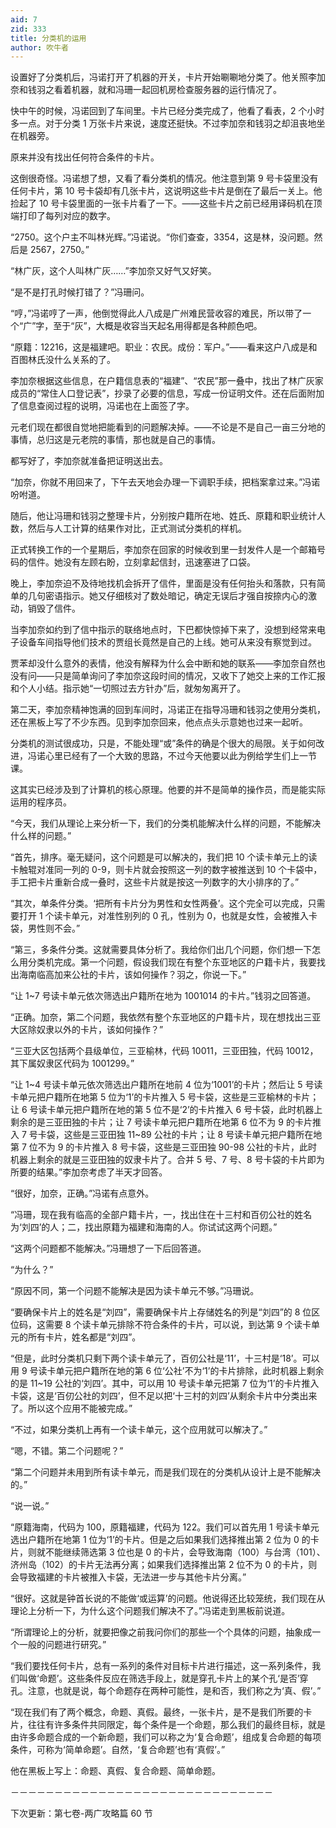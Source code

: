 ```yaml
---
aid: 7
zid: 333
title: 分类机的运用
author: 吹牛者
---
```


设置好了分类机后，冯诺打开了机器的开关，卡片开始唰唰地分类了。他关照李加奈和钱羽之看着机器，就和冯珊一起回机房检查服务器的运行情况了。

快中午的时候，冯诺回到了车间里。卡片已经分类完成了，他看了看表，2 个小时多一点。对于分类 1 万张卡片来说，速度还挺快。不过李加奈和钱羽之却沮丧地坐在机器旁。

原来并没有找出任何符合条件的卡片。

这倒很奇怪。冯诺想了想，又看了看分类机的情况。他注意到第 9 号卡袋里没有任何卡片，第 10 号卡袋却有几张卡片，这说明这些卡片是倒在了最后一关上。他捡起了 10 号卡袋里面的一张卡片看了一下。——这些卡片之前已经用译码机在顶端打印了每列对应的数字。

“2750。这个户主不叫林光辉。”冯诺说。“你们查查，3354，这是林，没问题。然后是 2567，2750。”

“林广灰，这个人叫林广灰……”李加奈又好气又好笑。

“是不是打孔时候打错了？”冯珊问。

“哼，”冯诺哼了一声，他倒觉得此人八成是广州难民营收容的难民，所以带了一个“广”字，至于“灰”，大概是收容当天起名用得都是各种颜色吧。

“原籍：12216，这是福建吧。职业：农民。成份：军户。”——看来这户八成是和百图林氏没什么关系的了。

李加奈根据这些信息，在户籍信息表的“福建”、“农民”那一叠中，找出了林广灰家成员的“常住人口登记表”，抄录了必要的信息，写成一份证明文件。还在后面附加了信息查阅过程的说明，冯诺也在上面签了字。

元老们现在都很自觉地把能看到的问题解决掉。——不论是不是自己一亩三分地的事情，总归这是元老院的事情，那也就是自己的事情。

都写好了，李加奈就准备把证明送出去。

“加奈，你就不用回来了，下午去天地会办理一下调职手续，把档案拿过来。”冯诺吩咐道。

随后，他让冯珊和钱羽之整理卡片，分别按户籍所在地、姓氏、原籍和职业统计人数，然后与人工计算的结果作对比，正式测试分类机的样机。

正式转换工作的一个星期后，李加奈在回家的时候收到里一封发件人是一个邮箱号码的信件。她没有左顾右盼，立刻拿起信封，迅速塞进了口袋。

晚上，李加奈迫不及待地找机会拆开了信件，里面是没有任何抬头和落款，只有简单的几句密语指示。她又仔细核对了数处暗记，确定无误后才强自按捺内心的激动，销毁了信件。

当李加奈如约到了信中指示的联络地点时，下巴都快惊掉下来了，没想到经常来电子设备车间指导他们技术的贾组长竟然是自己的上线。她可从来没有察觉到过。

贾苯却没什么意外的表情，他没有解释为什么会中断和她的联系――李加奈自然也没有问――只是简单询问了李加奈这段时间的情况，又收下了她交上来的工作汇报和个人小结。指示她“一切照过去方针办”后，就匆匆离开了。

第二天，李加奈精神饱满的回到车间时，冯诺正在指导冯珊和钱羽之使用分类机，还在黑板上写了不少东西。见到李加奈回来，他点点头示意她也过来一起听。

分类机的测试很成功，只是，不能处理“或”条件的确是个很大的局限。关于如何改进，冯诺心里已经有了一个大致的思路，不过今天他要以此为例给学生们上一节课。

这其实已经涉及到了计算机的核心原理。他要的并不是简单的操作员，而是能实际运用的程序员。

“今天，我们从理论上来分析一下，我们的分类机能解决什么样的问题，不能解决什么样的问题。”

“首先，排序。毫无疑问，这个问题是可以解决的，我们把 10 个读卡单元上的读卡触辊对准同一列的 0-9，则卡片就会按照这一列的数字被推送到 10 个卡袋中，手工把卡片重新合成一叠时，这些卡片就是按这一列数字的大小排序的了。”

“其次，单条件分类。‘把所有卡片分为男性和女性两叠’。这个完全可以完成，只需要打开 1 个读卡单元，对准性别列的 0 孔，性别为 0，也就是女性，会被推入卡袋，男性则不会。”

“第三，多条件分类。这就需要具体分析了。我给你们出几个问题，你们想一下怎么用分类机完成。第一个问题，假设我们现在有整个东亚地区的户籍卡片，我要找出海南临高加来公社的卡片，该如何操作？羽之，你说一下。”

“让 1~7 号读卡单元依次筛选出户籍所在地为 1001014 的卡片。”钱羽之回答道。

“正确。加奈，第二个问题，我依然有整个东亚地区的户籍卡片，现在想找出三亚大区除奴隶以外的卡片，该如何操作？”

“三亚大区包括两个县级单位，三亚榆林，代码 10011，三亚田独，代码 10012，其下属奴隶区代码为 1001299。”

“让 1~4 号读卡单元依次筛选出户籍所在地前 4 位为‘1001’的卡片；然后让 5 号读卡单元把户籍所在地第 5 位为‘1’的卡片推入 5 号卡袋，这些是三亚榆林的卡片；让 6 号读卡单元把户籍所在地的第 5 位不是‘2’的卡片推入 6 号卡袋，此时机器上剩余的是三亚田独的卡片；让 7 号读卡单元把户籍所在地第 6 位不为 9 的卡片推入 7 号卡袋，这些是三亚田独 11~89 公社的卡片；让 8 号读卡单元把户籍所在地第 7 位不为 9 的卡片推入 8 号卡袋，这些是三亚田独 90-98 公社的卡片，此时机器上剩余的就是三亚田独的奴隶卡片了。合并 5 号、7 号、8 号卡袋的卡片即为所要的结果。”李加奈考虑了半天才回答。

“很好，加奈，正确。”冯诺有点意外。

“冯珊，现在我有临高的全部户籍卡片，一，找出住在十三村和百仞公社的姓名为‘刘四’的人；二，找出原籍为福建和海南的人。你试试这两个问题。”

“这两个问题都不能解决。”冯珊想了一下后回答道。

“为什么？”

“原因不同，第一个问题不能解决是因为读卡单元不够。”冯珊说。

“要确保卡片上的姓名是“刘四”，需要确保卡片上存储姓名的列是“刘四”的 8 位区位码，这需要 8 个读卡单元排除不符合条件的卡片，可以说，到达第 9 个读卡单元的所有卡片，姓名都是“刘四”。

“但是，此时分类机只剩下两个读卡单元了，百仞公社是‘11’，十三村是‘18’。可以用 9 号读卡单元把户籍所在地的第 6 位‘公社’不为‘1’的卡片排除，此时机器上剩余的是 11~19 公社的‘刘四’。其中，可以用 10 号读卡单元把第 7 位为‘1’的卡片推入卡袋，这是‘百仞公社的刘四’，但不足以把‘十三村的刘四’从剩余卡片中分类出来了。所以这个应用不能被完成。”

“不过，如果分类机上再有一个读卡单元，这个应用就可以解决了。”

“嗯，不错。第二个问题呢？”

“第二个问题并未用到所有读卡单元，而是我们现在的分类机从设计上是不能解决的。”

“说一说。”

“原籍海南，代码为 100，原籍福建，代码为 122。我们可以首先用 1 号读卡单元选出户籍所在地第 1 位为‘1’的卡片。但是之后如果我们选择推出第 2 位为 0 的卡片，则就不能继续筛选第 3 位也是 0 的卡片，会导致海南（100）与台湾（101）、济州岛（102）的卡片无法再分离；如果我们选择推出第 2 位不为 0 的卡片，则会导致福建的卡片被推入卡袋，无法进一步与其他卡片分离。”

“很好。这就是钟首长说的不能做‘或运算’的问题。他说得还比较笼统，我们现在从理论上分析一下，为什么这个问题我们解决不了。”冯诺走到黑板前说道。

“所谓理论上的分析，就要把像之前我问你们的那些一个个具体的问题，抽象成一个一般的问题进行研究。”

“我们要找任何卡片，总有一系列的条件对目标卡片进行描述，这一系列条件，我们叫做‘命题’。这些条件反应在筛选手段上，就是穿孔卡片上的某个孔‘是否’穿孔。注意，也就是说，每个命题存在两种可能性，是和否，我们称之为‘真、假’。”

“现在我们有了两个概念，命题、真假。最终，一张卡片，是不是我们所要的卡片，往往有许多条件共同限定，每个条件是一个命题，那么我们的最终目标，就是由许多命题合成的一个新命题，我们可以称之为‘复合命题’，组成复合命题的每项条件，可称为‘简单命题’。自然，‘复合命题’也有‘真假’。”

他在黑板上写上：命题、真假、复合命题、简单命题。

－－－－－－－－－－－－－－－－－－－－－－－－－－－－－－

下次更新：第七卷-两广攻略篇 60 节
